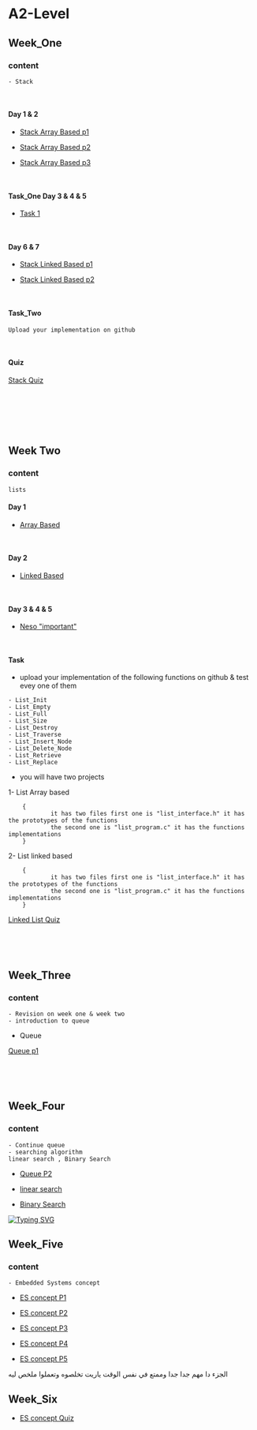 # A2-Level

## Week_One

### content
~~~
- Stack  
~~~
<p>&nbsp;</p>

#### Day 1 & 2
* [Stack Array Based p1](https://youtu.be/JmlIHoqaj4I?si=i0-tKyNa0yTozSyi)

* [Stack Array Based p2](https://youtu.be/ePRs24VWHtA?si=EG9BV3jSGbqJaTWz)

* [Stack Array Based p3](https://youtu.be/kahbXJ_nQzU?si=h2zqVRj8OzMZNjmQ)

<p>&nbsp;</p>

#### Task_One Day 3 & 4 & 5
* [Task 1](https://drive.google.com/file/d/1XVwxRERrskTKKvnFj4kv1-xH9a9Fxt2J/view?usp=sharing)

<p>&nbsp;</p>

#### Day 6 & 7

* [Stack Linked Based p1](https://youtu.be/m-FooXh-YzU?si=FhePExQrlEfKaYw-)

* [Stack Linked Based p2](https://youtu.be/y98U74U3BBE?si=lYIHMT97TUn84bg6)
<p>&nbsp;</p>

#### Task_Two 
~~~
Upload your implementation on github
~~~
<p>&nbsp;</p>

#### Quiz 

[Stack Quiz](https://docs.google.com/forms/d/e/1FAIpQLScdSOZZV9ZReH6286qJa7L89j6ZMtWreew6S2HSYdWzsMDxcQ/viewform)

<p>&nbsp;</p>
<p>&nbsp;</p>
<p>&nbsp;</p>


## Week Two

### content

~~~
lists
~~~

#### Day 1 

* [Array Based](https://youtu.be/rNPSEjNDRkk?si=L2gcX7vTpqMJEzQ-)

<p>&nbsp;</p>

#### Day 2 

* [Linked Based](https://youtu.be/rNPSEjNDRkk?si=L2gcX7vTpqMJEzQ-)

<p>&nbsp;</p>

#### Day 3 & 4 & 5

* [Neso "important"](https://www.youtube.com/playlist?list=PLpYOpjNLz0aGIL9xaFHbw16uEmFxzy2rs)

<p>&nbsp;</p>

#### Task

* upload your implementation of the following functions on github & test evey one of them
~~~
- List_Init
- List_Empty
- List_Full
- List_Size
- List_Destroy
- List_Traverse
- List_Insert_Node
- List_Delete_Node
- List_Retrieve
- List_Replace
~~~

* you will have two projects 

1- List Array based 

        {
                it has two files first one is "list_interface.h" it has the prototypes of the functions
                the second one is "list_program.c" it has the functions implementations  
        }


2- List linked based 

        {
                it has two files first one is "list_interface.h" it has the prototypes of the functions
                the second one is "list_program.c" it has the functions implementations  
        }

[Linked List Quiz](https://forms.gle/DpPoJpnT9mxNtzcw7)


<p>&nbsp;</p>
<p>&nbsp;</p>

## Week_Three

### content
~~~
- Revision on week one & week two
- introduction to queue
~~~

- Queue

[Queue p1](https://youtu.be/sNgYno_BXQo?si=m4SLG_nHQ9eA4L9C)

<p>&nbsp;</p>
<p>&nbsp;</p>

## Week_Four

### content
~~~
- Continue queue
- searching algorithm
linear search , Binary Search
~~~

- [Queue P2](https://youtu.be/UU7_Z0UgX-Y?si=jOgE7LhDPSRXgn7e)

- [linear search](https://youtu.be/U1wy9kZzOGI?si=D2iM_8JvY4k-_RRM)

- [Binary Search](https://youtu.be/qxhfkoDGGZc?si=5lPtgM41Iaua6VtF)

[![Typing SVG](https://readme-typing-svg.herokuapp.com?font=Architects+Daughter&size=26&color=%23DFC6B4&center=true&vCenter=true&lines=🕌+🌙+رمضان+كريم)](https://git.io/typing-svg)</h1>


## Week_Five

### content

~~~
- Embedded Systems concept
~~~

- [ES concept P1](https://youtu.be/2UlBGIGZEFk?si=BHmfsVRBrsmkgYi1)

- [ES concept P2](https://youtu.be/kRlRcWB3aac?si=SIB-jJfCBgM8sKrR)

- [ES concept P3](https://youtu.be/YcbnijCxLtQ?si=dTwiK4pcYsp63Fch)

- [ES concept P4](https://youtu.be/iWZTOebN53E?si=_XY5W-heMi9Er4uO)

- [ES concept P5](https://youtu.be/iWZTOebN53E?si=017pBIY4JObhTL4d)

الجزء دا مهم جدا جدا وممتع في نفس الوقت ياريت تخلصوه وتعملوا ملخص ليه 



## Week_Six


- [ES concept Quiz](https://forms.gle/61TErya9nMTE767C9)
